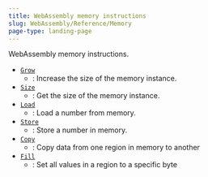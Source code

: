 ```yaml
---
title: WebAssembly memory instructions
slug: WebAssembly/Reference/Memory
page-type: landing-page
---
```




WebAssembly memory instructions.

- [`Grow`](/WebAssembly/Reference/Memory/Grow)
  - : Increase the size of the memory instance.
- [`Size`](/WebAssembly/Reference/Memory/Size)
  - : Get the size of the memory instance.
- [`Load`](/WebAssembly/Reference/Memory/Load)
  - : Load a number from memory.
- [`Store`](/WebAssembly/Reference/Memory/Store)
  - : Store a number in memory.
- [`Copy`](/WebAssembly/Reference/Memory/Copy)
  - : Copy data from one region in memory to another
- [`Fill`](/WebAssembly/Reference/Memory/Fill)
  - : Set all values in a region to a specific byte
